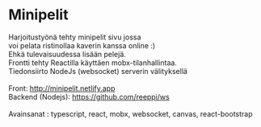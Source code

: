 # Minipelit

Harjoitustyönä tehty minipelit sivu jossa<br/>
voi pelata ristinollaa kaverin kanssa online :) <br/>
Ehkä tulevaisuudessa lisään pelejä.<br/>
Frontti tehty Reactilla käyttäen mobx-tilanhallintaa.<br/>
Tiedonsiirto NodeJs (websocket) serverin välityksellä<br/>
<br/>
Front: http://minipelit.netlify.app <br/>
Backend (Nodejs): https://github.com/reeppi/ws<br/>
<br/>
Avainsanat : typescript, react, mobx, websocket, canvas, react-bootstrap<br/>

